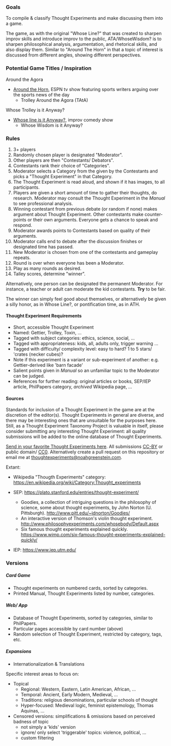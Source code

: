 ### Goals

To compile & classify Thought Experiments and make discussing them into a game. 

The game, as with the original "Whose Line?" that was created to sharpen improv skills and introduce improv to the public, ATA/WhoseWisdom? is to sharpen philosophical analysis, argumentation, and rhetorical skills, and also display them. Similar to "Around The Horn" in that a topic of interest is discussed from different angles, showing different perspectives.

### Potential Game Titles / Inspiration

Around the Agora 

 - [Around the Horn](https://www.youtube.com/results?search_query=around+the+horn), ESPN tv show featuring sports writers arguing over the sports news of the day 
    - Trolley Around the Agora (TAtA)

Whose Trolley is it Anyway? 

 - [Whose line is it Anyway?](https://www.youtube.com/results?search_query=whose+line+is+it+anyway), improv comedy show
    - Whose Wisdom is it Anyway?

### Rules

1. 3+ players
2. Randomly chosen player is designated "Moderator".
3. Other players are then "Contestants/ Debators".
4. Contestants rank their choice of "Categories".
5. Moderator selects a Category from the given by the Contestants and picks a "Thought Experiment" in that Category.
6. The Thought Experiment is read aloud, and shown if it has images, to all participants.
7. Players are given a short amount of time to gather their thoughts, do research. Moderator may consult the Thought Experiment in the *Manual* to see professional analysis.
8. Winning contestant from previous debate (or random if none) makes argument about Thought Experiment. Other contestants make counter-points or their own arguments. Everyone gets a chance to speak and respond.
9. Moderator awards points to Contestants based on quality of their arguments.
10. Moderator calls end to debate after the discussion finishes or designated time has passed.
11. New Moderator is chosen from one of the contestants and gameplay repeats.
12. Round is over when everyone has been a Moderator.
13. Play as many rounds as desired.
14. Talley scores, determine "winner".

Alternatively, one person can be designated the permanent Moderator. For instance, a teacher or adult can moderate the kid contestants. __Try__ to be fair.

The winner can simply feel good about themselves, or alternatively be given a silly honor, as in Whose Line?, or pontification time, as in ATH.

#### Thought Experiment Requirements

- Short, accessible Thought Experiment
- Named: Gettier, Trolley, Toxin, ...
- Tagged with subject categories: ethics, science, social, ...
- Tagged with appropriateness: kids, all, adults only, trigger warning ...
- Tagged with difficulty/ complexity level: easy to hard? 1 to 5 stars/ 'crates (necker cubes)?
- Note if this experiment is a variant or sub-experiment of another: e.g. Gettier-derived like 'barn facade'
- Salient points given in *Manual* so an unfamiliar topic to the Moderator can be judged.
- References for further reading: original articles or books, SEP/IEP article, PhilPapers category, *archived* Wikipedia page, ...

#### Sources

Standards for inclusion of a Thought Experiment in the game are at the discretion of the editor(s). Thought Experiments in general are diverse, and there may be interesting ones that are unsuitable for the purposes here. Still, as a Thought Experiment Taxonomy Project is valuable in itself, please consider submitting any interesting Thought Experiment: all quality submissions will be added to the online database of Thought Experiments.

[Send in your favorite Thought Experiments here](https://docs.google.com/forms/d/e/1FAIpQLSfSNYjp85S_YTxh6vYa5zNy0eaiZF02UYqCSQVMZcwTvtahyA/viewform). All submissions [CC-BY](https://creativecommons.org/licenses/by/4.0/) or public domain/ [CC0](https://creativecommons.org/choose/zero/). Alternatively create a pull request on this repository or email me at thoughtexperiments@noahgreenstein.com.

Extant:

- Wikipedia "Thougth Experiments" category: https://en.wikipedia.org/wiki/Category:Thought_experiments
- SEP: https://plato.stanford.edu/entries/thought-experiment/
  - Goodies, a collection of intriguing questions in the philosophy of science, some about thought experiments, by John Norton (U. Pittsburgh). http://www.pitt.edu/~jdnorton/Goodies/
  - An interactive version of Thomson's violin thought experiment. http://www.philosophyexperiments.com/whosebody/Default.aspx
  - Six famous thought experiments explained quickly. https://www.wimp.com/six-famous-thought-experiments-explained-quickly/

- IEP: https://www.iep.utm.edu/


### Versions

##### Card Game

- Thought experiments on numbered cards, sorted by categories.
- Printed Manual, Thought Experiments listed by number, categories.

##### Web/ App

- Database of Thought Experiments, sorted by categories, similar to PhilPapers.
- Particular pages accessible by card number (above)
- Random selection of Thought Experiment, restricted by category, tags, etc.

##### Expansions

- Internationalization & Translations

Specific interest areas to focus on:

- Topical
  - Regional: Western, Eastern, Latin American, African, ...
  - Temporal: Ancient, Early Modern, Medieval, ...
  - Traditions: religious denominations, particular schools of thought
  - Hyper-focused: Medieval logic, feminist epistemology, Thomas Aquinas, ...
- Censored versions: simplifications & omissions based on perceived badness of topic
  - not simply a 'kids' version
  - ignore/ only select 'triggerable' topics: violence, political, ...
  - custom filtering
